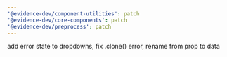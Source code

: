 ```yaml
---
'@evidence-dev/component-utilities': patch
'@evidence-dev/core-components': patch
'@evidence-dev/preprocess': patch
---
```


add error state to dropdowns, fix .clone() error, rename from prop to data
